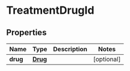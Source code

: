 
# TreatmentDrugId

## Properties
Name | Type | Description | Notes
------------ | ------------- | ------------- | -------------
**drug** | [**Drug**](Drug.md) |  |  [optional]



